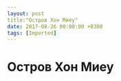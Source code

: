 ```yaml
---
layout: post
title:"Остров Хон Миеу"
date: 2017-08-26 00:00:00 +0300
tags: [Imported]
---
```

# Остров Хон Миеу

